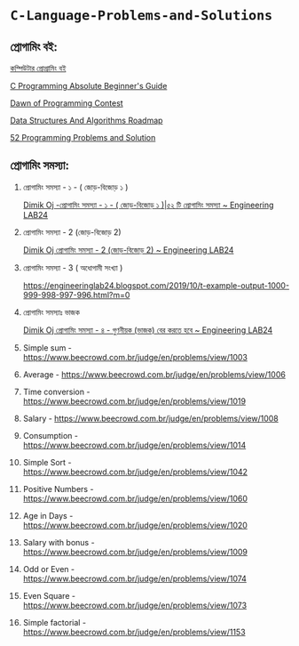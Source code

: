 # `C-Language-Problems-and-Solutions`

## প্রোগামিং বই:

[কম্পিউটার প্রোগ্রামিং বই](http://cpbook.subeen.com/)

[C Programming Absolute Beginner's Guide](https://usermanual.wiki/Pdf/CProgrammingAbsoluteBeginnersGuide3rdEditio.424140197.pdf)

[Dawn of Programming Contest](https://docs.google.com/viewer?a=v&pid=sites&srcid=ZGVmYXVsdGRvbWFpbnxzaGFudG84NnxneDplNjM5ZjhlYzYxMWY1N2Q)

[Data Structures And Algorithms Roadmap](https://github.com/yuvrajverma01/Data-Structures-And-Algorithms-Roadmap)

[52 Programming Problems and Solution](https://drive.google.com/file/d/1ZvkZOrdpJezviiUGHKmy2BNivtygASsT/view?fbclid=IwAR0cmTdxl8Z6oI-OtTO0wQ5blYZQqLnWsuOPypolDJLs6d-XYncQUeEZmdQ)

## প্রোগামিং সমস্যা: 

1. প্রোগামিং সমস্যা - ১ - ( জোড়-বিজোড় ১ )

      [Dimik Oj -প্রোগামিং সমস্যা - ১ - ( জোড়-বিজোড় ১ )|৫২ টি প্রোগামিং সমস্যা ~ Engineering LAB24](https://engineeringlab24.blogspot.com/2019/10/dimik-oj.html)

2. প্রোগামিং সমস্যা - 2 (জোড়-বিজোড় 2)

      [Dimik Oj প্রোগামিং সমস্যা - 2 (জোড়-বিজোড় 2) ~ Engineering LAB24](https://engineeringlab24.blogspot.com/2019/10/dimik-oj-2-2.html)

3. প্রোগামিং সমস্যা - 3 ( অধোগামী সংখ্যা )

      https://engineeringlab24.blogspot.com/2019/10/t-example-output-1000-999-998-997-996.html?m=0

4. প্রোগামিং সমস্যাঃ ভাজক

      [Dimik Oj প্রোগামিং সমস্যা - ৪ - গুণনীয়ক (ভাজক) বের করতে হবে ~ Engineering LAB24](https://engineeringlab24.blogspot.com/2019/10/dimik-oj_8.html)

5. Simple sum - https://www.beecrowd.com.br/judge/en/problems/view/1003

6. Average - https://www.beecrowd.com.br/judge/en/problems/view/1006

7. Time conversion - https://www.beecrowd.com.br/judge/en/problems/view/1019

8. Salary - https://www.beecrowd.com.br/judge/en/problems/view/1008

9. Consumption - https://www.beecrowd.com.br/judge/en/problems/view/1014

10. Simple Sort - https://www.beecrowd.com.br/judge/en/problems/view/1042 

11. Positive Numbers - https://www.beecrowd.com.br/judge/en/problems/view/1060

12. Age in Days - https://www.beecrowd.com.br/judge/en/problems/view/1020	

13. Salary with bonus - https://www.beecrowd.com.br/judge/en/problems/view/1009	

14. Odd or Even - https://www.beecrowd.com.br/judge/en/problems/view/1074	

15. Even Square - https://www.beecrowd.com.br/judge/en/problems/view/1073

16. Simple factorial - https://www.beecrowd.com.br/judge/en/problems/view/1153



